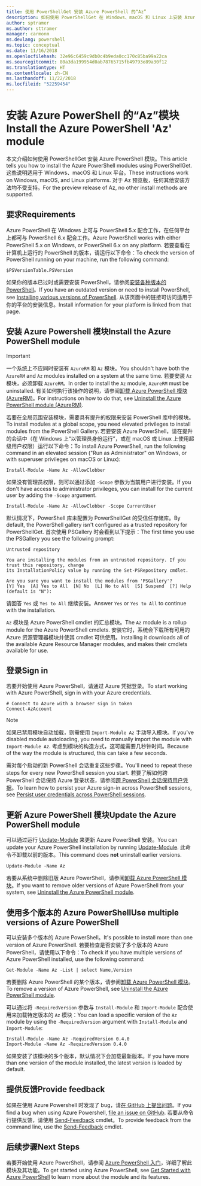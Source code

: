 ```yaml
---
title: 使用 PowerShellGet 安装 Azure PowerShell 的“Az”
description: 如何使用 PowerShellGet 在 Windows、macOS 和 Linux 上安装 Azure PowerShell。
author: sptramer
ms.author: sttramer
manager: carmonm
ms.devlang: powershell
ms.topic: conceptual
ms.date: 11/16/2018
ms.openlocfilehash: 32e96c6459c9db0c4b9eda0cc170c85ba99a22ca
ms.sourcegitcommit: 80a3da199954d0ab78765715fb49793e89a30f12
ms.translationtype: HT
ms.contentlocale: zh-CN
ms.lasthandoff: 11/22/2018
ms.locfileid: "52259454"
---
```

# <a name="install-the-azure-powershell-az-module"></a><span data-ttu-id="383b9-103">安装 Azure PowerShell 的“Az”模块</span><span class="sxs-lookup"><span data-stu-id="383b9-103">Install the Azure PowerShell 'Az' module</span></span>

<span data-ttu-id="383b9-104">本文介绍如何使用 PowerShellGet 安装 Azure PowerShell 模块。</span><span class="sxs-lookup"><span data-stu-id="383b9-104">This article tells you how to install the Azure PowerShell modules using PowerShellGet.</span></span> <span data-ttu-id="383b9-105">这些说明适用于 Windows、macOS 和 Linux 平台。</span><span class="sxs-lookup"><span data-stu-id="383b9-105">These instructions work on Windows, macOS, and Linux platforms.</span></span> <span data-ttu-id="383b9-106">对于 Az 预览版，任何其他安装方法均不受支持。</span><span class="sxs-lookup"><span data-stu-id="383b9-106">For the preview release of Az, no other install methods are supported.</span></span> 

## <a name="requirements"></a><span data-ttu-id="383b9-107">要求</span><span class="sxs-lookup"><span data-stu-id="383b9-107">Requirements</span></span>

<span data-ttu-id="383b9-108">Azure PowerShell 在 Windows 上可与 PowerShell 5.x 配合工作，在任何平台上都可与 PowerShell 6.x 配合工作。</span><span class="sxs-lookup"><span data-stu-id="383b9-108">Azure PowerShell works with either PowerShell 5.x on Windows, or PowerShell 6.x on any platform.</span></span> <span data-ttu-id="383b9-109">若要查看在计算机上运行的 PowerShell 的版本，请运行以下命令：</span><span class="sxs-lookup"><span data-stu-id="383b9-109">To check the version of PowerShell running on your machine, run the following command:</span></span>

```powershell-interactive
$PSVersionTable.PSVersion
```

<span data-ttu-id="383b9-110">如果你的版本已过时或需要安装 PowerShell，请参阅[安装各种版本的 PowerShell](https://docs.microsoft.com/en-us/powershell/scripting/setup/installing-powershell?view=powershell-6)。</span><span class="sxs-lookup"><span data-stu-id="383b9-110">If you have an outdated version or need to install PowerShell, see [Installing various versions of PowerShell](https://docs.microsoft.com/en-us/powershell/scripting/setup/installing-powershell?view=powershell-6).</span></span> <span data-ttu-id="383b9-111">从该页面中的链接可访问适用于你的平台的安装信息。</span><span class="sxs-lookup"><span data-stu-id="383b9-111">Install information for your platform is linked from that page.</span></span>

## <a name="install-the-azure-powershell-module"></a><span data-ttu-id="383b9-112">安装 Azure Powershell 模块</span><span class="sxs-lookup"><span data-stu-id="383b9-112">Install the Azure PowerShell module</span></span>

> [!IMPORTANT]
>
> <span data-ttu-id="383b9-113">一个系统上不应同时安装有 `AzureRM` 和 `Az` 模块。</span><span class="sxs-lookup"><span data-stu-id="383b9-113">You shouldn't have both the `AzureRM` and `Az` modules installed on a system at the same time.</span></span> <span data-ttu-id="383b9-114">若要安装 `Az` 模块，必须卸载 `AzureRM`。</span><span class="sxs-lookup"><span data-stu-id="383b9-114">In order to install the `Az` module, `AzureRM` must be uninstalled.</span></span> <span data-ttu-id="383b9-115">有关如何执行该操作的说明，请参阅[卸载 Azure PowerShell 模块 (AzureRM)](uninstall-azurerm-ps.md)。</span><span class="sxs-lookup"><span data-stu-id="383b9-115">For instructions on how to do that, see [Uninstall the Azure PowerShell module (AzureRM)](uninstall-azurerm-ps.md).</span></span>

<span data-ttu-id="383b9-116">若要在全局范围安装模块，需要具有提升的权限来安装 PowerShell 库中的模块。</span><span class="sxs-lookup"><span data-stu-id="383b9-116">To install modules at a global scope, you need elevated privileges to install modules from the PowerShell Gallery.</span></span> <span data-ttu-id="383b9-117">若要安装 Azure PowerShell，请在提升的会话中（在 Windows 上“以管理员身份运行”，或在 macOS 或 Linux 上使用超级用户权限）运行以下命令：</span><span class="sxs-lookup"><span data-stu-id="383b9-117">To install Azure PowerShell, run the following command in an elevated session ("Run as Administrator" on Windows, or with superuser privileges on macOS or Linux):</span></span>

```powershell-interactive
Install-Module -Name Az -AllowClobber
```

<span data-ttu-id="383b9-118">如果没有管理员权限，则可以通过添加 `-Scope` 参数为当前用户进行安装。</span><span class="sxs-lookup"><span data-stu-id="383b9-118">If you don't have access to administrator privileges, you can install for the current user by adding the `-Scope` argument.</span></span>

```powershell-interactive
Install-Module -Name Az -AllowClobber -Scope CurrentUser
```

<span data-ttu-id="383b9-119">默认情况下，PowerShell 库未配置为 PowerShellGet 的受信任存储库。</span><span class="sxs-lookup"><span data-stu-id="383b9-119">By default, the PowerShell gallery isn't configured as a trusted repository for PowerShellGet.</span></span> <span data-ttu-id="383b9-120">首次使用 PSGallery 时会看到以下提示：</span><span class="sxs-lookup"><span data-stu-id="383b9-120">The first time you use the PSGallery you see the following prompt:</span></span>

```output
Untrusted repository

You are installing the modules from an untrusted repository. If you trust this repository, change
its InstallationPolicy value by running the Set-PSRepository cmdlet.

Are you sure you want to install the modules from 'PSGallery'?
[Y] Yes  [A] Yes to All  [N] No  [L] No to All  [S] Suspend  [?] Help (default is "N"):
```

<span data-ttu-id="383b9-121">请回答 `Yes` 或 `Yes to All` 继续安装。</span><span class="sxs-lookup"><span data-stu-id="383b9-121">Answer `Yes` or `Yes to All` to continue with the installation.</span></span>

<span data-ttu-id="383b9-122">`Az` 模块是 Azure PowerShell cmdlet 的汇总模块。</span><span class="sxs-lookup"><span data-stu-id="383b9-122">The `Az` module is a rollup module for the Azure PowerShell cmdlets.</span></span> <span data-ttu-id="383b9-123">安装它时，系统会下载所有可用的 Azure 资源管理器模块并使其 cmdlet 可供使用。</span><span class="sxs-lookup"><span data-stu-id="383b9-123">Installing it downloads all of the available Azure Resource Manager modules, and makes their cmdlets available for use.</span></span>

## <a name="sign-in"></a><span data-ttu-id="383b9-124">登录</span><span class="sxs-lookup"><span data-stu-id="383b9-124">Sign in</span></span>

<span data-ttu-id="383b9-125">若要开始使用 Azure PowerShell，请通过 Azure 凭据登录。</span><span class="sxs-lookup"><span data-stu-id="383b9-125">To start working with Azure PowerShell, sign in with your Azure credentials.</span></span>

```powershell-interactive
# Connect to Azure with a browser sign in token
Connect-AzAccount
```

> [!NOTE]
>
> <span data-ttu-id="383b9-126">如果已禁用模块自动加载，则需使用 `Import-Module Az` 手动导入模块。</span><span class="sxs-lookup"><span data-stu-id="383b9-126">If you've disabled module autoloading, you need to manually import the module with `Import-Module Az`.</span></span> <span data-ttu-id="383b9-127">考虑到模块的构造方式，这可能需要几秒钟时间。</span><span class="sxs-lookup"><span data-stu-id="383b9-127">Because of the way the module is structured, this can take a few seconds.</span></span>

<span data-ttu-id="383b9-128">需对每个启动的新 PowerShell 会话重复这些步骤。</span><span class="sxs-lookup"><span data-stu-id="383b9-128">You'll need to repeat these steps for every new PowerShell session you start.</span></span> <span data-ttu-id="383b9-129">若要了解如何跨 PowerShell 会话保持 Azure 登录状态，请参阅[跨 PowerShell 会话保持用户凭据](context-persistence.md)。</span><span class="sxs-lookup"><span data-stu-id="383b9-129">To learn how to persist your Azure sign-in across PowerShell sessions, see [Persist user credentials across PowerShell sessions](context-persistence.md).</span></span>

## <a name="update-the-azure-powershell-module"></a><span data-ttu-id="383b9-130">更新 Azure PowerShell 模块</span><span class="sxs-lookup"><span data-stu-id="383b9-130">Update the Azure PowerShell module</span></span>

<span data-ttu-id="383b9-131">可以通过运行 [Update-Module](/powershell/module/powershellget/update-module) 来更新 Azure PowerShell 安装。</span><span class="sxs-lookup"><span data-stu-id="383b9-131">You can update your Azure PowerShell installation by running [Update-Module](/powershell/module/powershellget/update-module).</span></span> <span data-ttu-id="383b9-132">此命令不卸载以前的版本。</span><span class="sxs-lookup"><span data-stu-id="383b9-132">This command does __not__ uninstall earlier versions.</span></span>

```powershell-interactive
Update-Module -Name Az
```

<span data-ttu-id="383b9-133">若要从系统中删除旧版 Azure PowerShell，请参阅[卸载 Azure PowerShell 模块](uninstall-azurerm-ps.md)。</span><span class="sxs-lookup"><span data-stu-id="383b9-133">If you want to remove older versions of Azure PowerShell from your system, see [Uninstall the Azure PowerShell module](uninstall-azurerm-ps.md).</span></span>

## <a name="use-multiple-versions-of-azure-powershell"></a><span data-ttu-id="383b9-134">使用多个版本的 Azure PowerShell</span><span class="sxs-lookup"><span data-stu-id="383b9-134">Use multiple versions of Azure PowerShell</span></span>

<span data-ttu-id="383b9-135">可以安装多个版本的 Azure PowerShell。</span><span class="sxs-lookup"><span data-stu-id="383b9-135">It's possible to install more than one version of Azure PowerShell.</span></span> <span data-ttu-id="383b9-136">若要检查是否安装了多个版本的 Azure PowerShell，请使用以下命令：</span><span class="sxs-lookup"><span data-stu-id="383b9-136">To check if you have multiple versions of Azure PowerShell installed, use the following command:</span></span>

```powershell-interactive
Get-Module -Name Az -List | select Name,Version
```

<span data-ttu-id="383b9-137">若要删除 Azure PowerShell 的某个版本，请参阅[卸载 Azure PowerShell 模块](uninstall-azurerm-ps.md)。</span><span class="sxs-lookup"><span data-stu-id="383b9-137">To remove a version of Azure PowerShell, see [Uninstall the Azure PowerShell module](uninstall-azurerm-ps.md).</span></span>

<span data-ttu-id="383b9-138">可以通过将 `-RequiredVersion` 参数与 `Install-Module` 和 `Import-Module` 配合使用来加载特定版本的 `Az` 模块：</span><span class="sxs-lookup"><span data-stu-id="383b9-138">You can load a specific version of the `Az` module by using the `-RequiredVersion` argument with `Install-Module` and `Import-Module`:</span></span>

```powershell-interactive
Install-Module -Name Az -RequiredVersion 0.4.0
Import-Module -Name Az -RequiredVersion 0.4.0
```

<span data-ttu-id="383b9-139">如果安装了该模块的多个版本，默认情况下会加载最新版本。</span><span class="sxs-lookup"><span data-stu-id="383b9-139">If you have more than one version of the module installed, the latest version is loaded by default.</span></span>

## <a name="provide-feedback"></a><span data-ttu-id="383b9-140">提供反馈</span><span class="sxs-lookup"><span data-stu-id="383b9-140">Provide feedback</span></span>

<span data-ttu-id="383b9-141">如果在使用 Azure Powershell 时发现了 bug，请[在 GitHub 上提出问题](https://github.com/Azure/azure-powershell/issues)。</span><span class="sxs-lookup"><span data-stu-id="383b9-141">If you find a bug when using Azure Powershell, [file an issue on GitHub](https://github.com/Azure/azure-powershell/issues).</span></span>
<span data-ttu-id="383b9-142">若要从命令行提供反馈，请使用 [Send-Feedback](/powershell/module/az.profile/send-feedback) cmdlet。</span><span class="sxs-lookup"><span data-stu-id="383b9-142">To provide feedback from the command line, use the [Send-Feedback](/powershell/module/az.profile/send-feedback) cmdlet.</span></span>

## <a name="next-steps"></a><span data-ttu-id="383b9-143">后续步骤</span><span class="sxs-lookup"><span data-stu-id="383b9-143">Next Steps</span></span>

<span data-ttu-id="383b9-144">若要开始使用 Azure PowerShell，请参阅 [Azure PowerShell 入门](get-started-azureps.md)，详细了解此模块及其功能。</span><span class="sxs-lookup"><span data-stu-id="383b9-144">To get started using Azure PowerShell, see [Get Started with Azure PowerShell](get-started-azureps.md) to learn more about the module and its features.</span></span>

